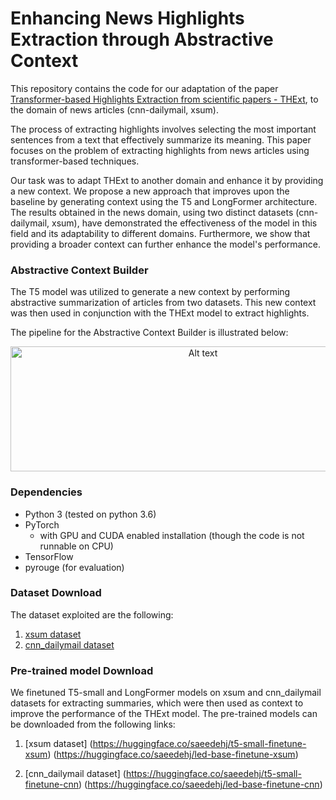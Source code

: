 # Enhancing News Highlights Extraction through Abstractive Context 


This repository contains the code for our adaptation of the paper [Transformer-based Highlights Extraction from scientific papers - THExt](https://www.sciencedirect.com/science/article/abs/pii/S0950705122006931), to the domain of news articles (cnn-dailymail, xsum). 


The process of extracting highlights involves selecting the most important sentences from a text that effectively summarize its meaning. This paper focuses on the problem of extracting highlights from news articles using transformer-based techniques.

Our task was to adapt THExt to another domain and enhance it by providing a new context. We propose a new approach that improves upon the baseline by generating context using the T5 and LongFormer architecture. The results obtained in the news domain, using two distinct datasets (cnn-dailymail, xsum), have demonstrated the effectiveness of the model in this field and its adaptability to different domains. 
Furthermore, we show that providing a broader context can further enhance the model's performance.


### Abstractive Context Builder

The T5 model was utilized to generate a new context by performing abstractive summarization of articles from two datasets. This new context was then used in conjunction with the THExt model to extract highlights.

The pipeline for the Abstractive Context Builder is illustrated below:

<div align="center">
  <img src="https://github.com/saeedehj/THExt_Extended/blob/main/imgs/model.jpg" alt="Alt text" title="Abstractive Context Builder pipeline" width="600" height="200">
</div>

<p>


### Dependencies
* Python 3 (tested on python 3.6)
* PyTorch
  * with GPU and CUDA enabled installation (though the code is not runnable on CPU)
* TensorFlow
* pyrouge (for evaluation)

### Dataset Download 
The dataset exploited are the following: 
1. [xsum dataset](https://huggingface.co/datasets/xsum)
2. [cnn_dailymail dataset](https://huggingface.co/datasets/cnn_dailymail)

### Pre-trained model Download 
We finetuned T5-small and LongFormer models on xsum and cnn_dailymail datasets for extracting summaries, which were then used as context to improve the performance of the THExt model. The pre-trained models can be downloaded from the following links:

1. [xsum dataset]
  (https://huggingface.co/saeedehj/t5-small-finetune-xsum)
  (https://huggingface.co/saeedehj/led-base-finetune-xsum)
  
2. [cnn_dailymail dataset]
  (https://huggingface.co/saeedehj/t5-small-finetune-cnn)
  (https://huggingface.co/saeedehj/led-base-finetune-cnn)

 
